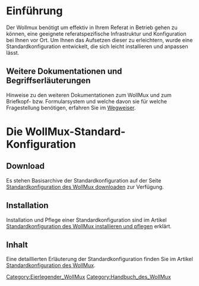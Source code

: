 Einführung
==========

Der Wollmux benötigt um effektiv in Ihrem Referat in Betrieb gehen zu können, eine geeignete referatspezifische Infrastruktur und Konfiguration bei Ihnen vor Ort. Um Ihnen das Aufsetzen dieser zu erleichtern, wurde eine Standardkonfiguration entwickelt, die sich leicht installieren und anpassen lässt.

Weitere Dokumentationen und Begriffserläuterungen
-------------------------------------------------

Hinweise zu den weiteren Dokumentationen zum WollMux und zum Briefkopf- bzw. Formularsystem und welche davon sie für welche Fragestellung benötigen, erfahren Sie im [Wegweiser](:Category:Handbuch_des_WollMux#Wegweiser).

Die WollMux-Standard-Konfiguration
==================================

Download
--------

Es stehen Basisarchive der Standardkonfiguration auf der Seite [Standardkonfiguration des WollMux downloaden](Standardkonfiguration_des_WollMux_downloaden) zur Verfügung.

Installation
------------

Installation und Pflege einer Standardkonfiguration sind im Artikel [Standardkonfiguration des WollMux installieren und pflegen](Standardkonfiguration_des_WollMux_installieren_und_pflegen) erklärt.

Inhalt
------

Eine detaillierten Erläuterung der Standardkonfiguration finden Sie im Artikel [Standardkonfiguration des WollMux](Standardkonfiguration_des_WollMux).

<Category:Eierlegender_WollMux> <Category:Handbuch_des_WollMux>
